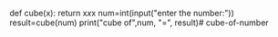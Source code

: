 def cube(x):
    return x*x*x
num=int(input("enter the number:"))
result=cube(num)
print("cube of",num, "=", result)# cube-of-number

